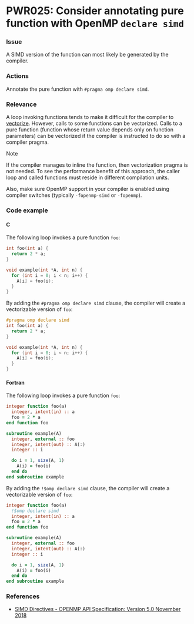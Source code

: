 # PWR025: Consider annotating pure function with OpenMP `declare simd`

### Issue

A SIMD version of the function can most likely be generated by the compiler.

### Actions

Annotate the pure function with `#pragma omp declare simd`.

### Relevance

A loop invoking functions tends to make it difficult for the compiler to
[vectorize](../../Glossary/Vectorization.md). However, calls to some functions can be
vectorized. Calls to a pure function (function whose return value depends only
on function parameters) can be vectorized if the compiler is instructed to do so
with a compiler pragma.

> [!NOTE]
> If the compiler manages to inline the function, then vectorization pragma is
> not needed. To see the performance benefit of this approach, the caller loop
> and called functions must reside in different compilation units.

Also, make sure OpenMP support in your compiler is enabled using compiler
switches (typically `-fopenmp-simd` or `-fopenmp`).

### Code example

#### C

The following loop invokes a pure function `foo`:

```c
int foo(int a) {
  return 2 * a;
}

void example(int *A, int n) {
  for (int i = 0; i < n; i++) {
    A[i] = foo(i);
  }
}
```

By adding the `#pragma omp declare simd` clause, the compiler will create a
vectorizable version of `foo`:

```c
#pragma omp declare simd
int foo(int a) {
  return 2 * a;
}

void example(int *A, int n) {
  for (int i = 0; i < n; i++) {
    A[i] = foo(i);
  }
}
```

#### Fortran

The following loop invokes a pure function `foo`:

```f90
integer function foo(a)
  integer, intent(in) :: a
  foo = 2 * a
end function foo

subroutine example(A)
  integer, external :: foo
  integer, intent(out) :: A(:)
  integer :: i

  do i = 1, size(A, 1)
    A(i) = foo(i)
  end do
end subroutine example
```

By adding the `!$omp declare simd` clause, the compiler will create a
vectorizable version of `foo`:

```f90
integer function foo(a)
  !$omp declare simd
  integer, intent(in) :: a
  foo = 2 * a
end function foo

subroutine example(A)
  integer, external :: foo
  integer, intent(out) :: A(:)
  integer :: i

  do i = 1, size(A, 1)
    A(i) = foo(i)
  end do
end subroutine example
```

### References

* [SIMD Directives - OPENMP API Specification: Version 5.0 November 2018](https://www.openmp.org/spec-html/5.0/openmpsu42.html#x65-1390002.9.3)
